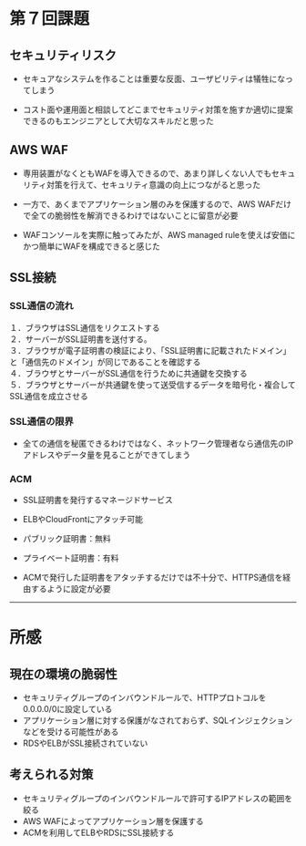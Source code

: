# 第７回課題


## セキュリティリスク
* セキュアなシステムを作ることは重要な反面、ユーザビリティは犠牲になってしまう

* コスト面や運用面と相談してどこまでセキュリティ対策を施すか適切に提案できるのもエンジニアとして大切なスキルだと思った

## AWS WAF
* 専用装置がなくともWAFを導入できるので、あまり詳しくない人でもセキュリティ対策を行えて、セキュリティ意識の向上につながると思った

* 一方で、あくまでアプリケーション層のみを保護するので、AWS WAFだけで全ての脆弱性を解消できるわけではないことに留意が必要

* WAFコンソールを実際に触ってみたが、AWS managed ruleを使えば安価にかつ簡単にWAFを構成できると感じた

## SSL接続

### SSL通信の流れ
１．ブラウザはSSL通信をリクエストする<br>
２．サーバーがSSL証明書を送付する。<br>
３．ブラウザが電子証明書の検証により、「SSL証明書に記載されたドメイン」と「通信先のドメイン」が同じであることを確認する<br>
４．ブラウザとサーバーがSSL通信を行うために共通鍵を交換する<br>
５．ブラウザとサーバーが共通鍵を使って送受信するデータを暗号化・複合してSSL通信を成立させる

### SSL通信の限界
* 全ての通信を秘匿できるわけではなく、ネットワーク管理者なら通信先のIPアドレスやデータ量を見ることができてしまう

### ACM
* SSL証明書を発行するマネージドサービス

* ELBやCloudFrontにアタッチ可能

* パブリック証明書：無料

* プライベート証明書：有料

* ACMで発行した証明書をアタッチするだけでは不十分で、HTTPS通信を経由するように設定が必要

---

# 所感

## 現在の環境の脆弱性
* セキュリティグループのインバウンドルールで、HTTPプロトコルを0.0.0.0/0に設定している
* アプリケーション層に対する保護がなされておらず、SQLインジェクションなどを受ける可能性がある
* RDSやELBがSSL接続されていない

## 考えられる対策
* セキュリティグループのインバウンドルールで許可するIPアドレスの範囲を絞る
* AWS WAFによってアプリケーション層を保護する
* ACMを利用してELBやRDSにSSL接続する